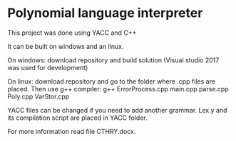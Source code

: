 # Polynomial language interpreter

This project was done using YACC and C++

It can be built on windows and an linux.

On windows: download repository and build solution (Visual studio 2017 was used for development)

On linux: download repository and go to the folder where .cpp files are placed.
Then use g++ compiler: g++ ErrorProcess.cpp main.cpp parse.cpp Poly.cpp VarStor.cpp

YACC files can be changed if you need to add another grammar. 
Lex.y and its compilation script are placed in YACC folder.

For more information read file CTHRY.docx.

